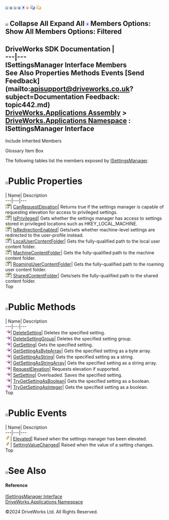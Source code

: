 ![](dotnetimages/collapse.gif) ![](dotnetimages/expand.gif) ![](dotnetimages/collapse.gif) ![](dotnetimages/expand.gif) ![](dotnetimages/drpdown.gif) ![](dotnetimages/drpdown_orange.gif) ![](dotnetimages/copycode.gif) ![](dotnetimages/copycodeHighlight.gif)

![](dotnetimages/collapse.gif) Collapse All Expand All ![](dotnetimages/drpdown.gif) Members Options: Show All  Members Options: Filtered   
---  
DriveWorks SDK Documentation  |   
---|---  
ISettingsManager Interface Members   
See Also Properties Methods Events [Send Feedback](mailto:apisupport@driveworks.co.uk?subject=Documentation Feedback: topic442.md)  
[DriveWorks.Applications Assembly](topic13.md) > [DriveWorks.Applications Namespace](topic16.md) : ISettingsManager Interface  
---  
  
Include Inherited Members    


Glossary Item Box

The following tables list the members exposed by [ISettingsManager](topic442.md).

# ![](dotnetimages/collapse.gif)Public Properties

| Name| Description  
---|---|---  
![ Property](dotnetimages/Property.gif)| [CanRequestElevation](topic462.md)| Returns true if the settings manager is capable of requesting elevation for access to privileged settings.   
![ Property](dotnetimages/Property.gif)| [IsPrivileged](topic463.md)| Gets whether the settings manager has access to settings stored in privileged locations such as HKEY_LOCAL_MACHINE.   
![ Property](dotnetimages/Property.gif)| [IsRedirectionEnabled](topic464.md)| Gets/sets whether machine-level settings are redirected to the user-profile instead.   
![ Property](dotnetimages/Property.gif)| [LocalUserContentFolder](topic465.md)| Gets the fully-qualified path to the local user content folder.   
![ Property](dotnetimages/Property.gif)| [MachineContentFolder](topic466.md)| Gets the fully-qualified path to the machine content folder.   
![ Property](dotnetimages/Property.gif)| [RoamingUserContentFolder](topic467.md)| Gets the fully-qualified path to the roaming user content folder.   
![ Property](dotnetimages/Property.gif)| [SharedContentFolder](topic468.md)| Gets/sets the fully-qualified path to the shared content folder.   
Top

# ![](dotnetimages/collapse.gif)Public Methods

| Name| Description  
---|---|---  
![ Method](dotnetimages/Method.gif)| [DeleteSetting](topic447.md)| Deletes the specified setting.   
![ Method](dotnetimages/Method.gif)| [DeleteSettingGroup](topic448.md)| Deletes the specified setting group.   
![ Method](dotnetimages/Method.gif)| [GetSetting](topic449.md)| Gets the specified setting.   
![ Method](dotnetimages/Method.gif)| [GetSettingAsByteArray](topic450.md)| Gets the specified setting as a byte array.   
![ Method](dotnetimages/Method.gif)| [GetSettingAsString](topic451.md)| Gets the specified setting as a string.   
![ Method](dotnetimages/Method.gif)| [GetSettingAsStringArray](topic452.md)| Gets the specified setting as a string array.   
![ Method](dotnetimages/Method.gif)| [RequestElevation](topic453.md)| Requests elevation if supported.   
![ Method](dotnetimages/Method.gif)| [SetSetting](topic454.md)| Overloaded. Saves the specified setting.   
![ Method](dotnetimages/Method.gif)| [TryGetSettingAsBoolean](topic460.md)| Gets the specified setting as a boolean.   
![ Method](dotnetimages/Method.gif)| [TryGetSettingAsInteger](topic461.md)| Gets the specified setting as a boolean.   
Top

# ![](dotnetimages/collapse.gif)Public Events

| Name| Description  
---|---|---  
![ Event](dotnetimages/Event.gif)| [Elevated](topic469.md)| Raised when the settings manager has been elevated.   
![ Event](dotnetimages/Event.gif)| [SettingValueChanged](topic470.md)| Raised when the value of a setting changes.   
Top

# ![](dotnetimages/collapse.gif)See Also

#### Reference

[ISettingsManager Interface](topic442.md)   
[DriveWorks.Applications Namespace](topic16.md)

©2024 DriveWorks Ltd. All Rights Reserved.
